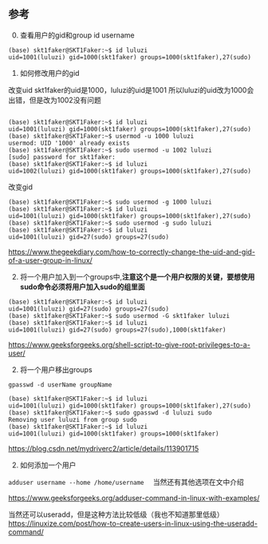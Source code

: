 ## 参考
0. 查看用户的gid和group
id username
```shell
(base) skt1faker@SKT1Faker:~$ id luluzi
uid=1001(luluzi) gid=1000(skt1faker) groups=1000(skt1faker),27(sudo)
```

1. 如何修改用户的gid

改变uid
skt1faker的uid是1000，luluzi的uid是1001
所以luluzi的uid改为1000会出错，但是改为1002没有问题

```shell

(base) skt1faker@SKT1Faker:~$ id luluzi
uid=1001(luluzi) gid=1000(skt1faker) groups=1000(skt1faker),27(sudo)
(base) skt1faker@SKT1Faker:~$ usermod -u 1000 luluzi
usermod: UID '1000' already exists
(base) skt1faker@SKT1Faker:~$ sudo usermod -u 1002 luluzi
[sudo] password for skt1faker: 
(base) skt1faker@SKT1Faker:~$ id luluzi
uid=1002(luluzi) gid=1000(skt1faker) groups=1000(skt1faker),27(sudo)
```

改变gid
```shell
(base) skt1faker@SKT1Faker:~$ sudo usermod -g 1000 luluzi
(base) skt1faker@SKT1Faker:~$ id luluzi
uid=1001(luluzi) gid=1000(skt1faker) groups=1000(skt1faker),27(sudo)
(base) skt1faker@SKT1Faker:~$ sudo usermod -g sudo luluzi
(base) skt1faker@SKT1Faker:~$ id luluzi
uid=1001(luluzi) gid=27(sudo) groups=27(sudo)

```
https://www.thegeekdiary.com/how-to-correctly-change-the-uid-and-gid-of-a-user-group-in-linux/

2. 将一个用户加入到一个groups中,**注意这个是一个用户权限的关键，要想使用sudo命令必须将用户加入sudo的组里面**
```shell
(base) skt1faker@SKT1Faker:~$ id luluzi
uid=1001(luluzi) gid=27(sudo) groups=27(sudo)
(base) skt1faker@SKT1Faker:~$ sudo usermod -G skt1faker luluzi
(base) skt1faker@SKT1Faker:~$ id luluzi 
uid=1001(luluzi) gid=27(sudo) groups=27(sudo),1000(skt1faker)

```
https://www.geeksforgeeks.org/shell-script-to-give-root-privileges-to-a-user/

2. 将一个用户移出groups

`gpasswd -d userName groupName`

```shell
(base) skt1faker@SKT1Faker:~$ id luluzi
uid=1001(luluzi) gid=1000(skt1faker) groups=1000(skt1faker),27(sudo)
(base) skt1faker@SKT1Faker:~$ sudo gpasswd -d luluzi sudo
Removing user luluzi from group sudo
(base) skt1faker@SKT1Faker:~$ id luluzi
uid=1001(luluzi) gid=1000(skt1faker) groups=1000(skt1faker)

```

https://blog.csdn.net/mydriverc2/article/details/113901715




2. 如何添加一个用户

`adduser username --home /home/username  `
当然还有其他选项在文中介绍

https://www.geeksforgeeks.org/adduser-command-in-linux-with-examples/

当然还可以useradd，但是这种方法比较低级（我也不知道那里低级）
https://linuxize.com/post/how-to-create-users-in-linux-using-the-useradd-command/